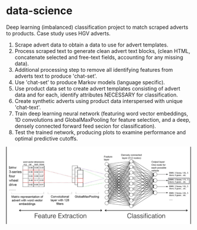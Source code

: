 # data-science
Deep learning (imbalanced) classification project to match scraped adverts to products. Case study uses HGV adverts.

1) Scrape advert data to obtain a data to use for advert templates.
2) Process scraped text to generate clean advert text blocks, (clean HTML, concatenate selected and free-text fields, accounting for any missing data).
3) Additional processing step to remove all identifying features from adverts text to produce 'chat-set'.
4) Use 'chat-set' to produce Markov models (language specific).
5) Use product data set to create advert templates consisting of advert data and for each, identify attributes NECESSARY for classification.  
6) Create synthetic adverts using product data interspersed with unique 'chat-text'. 
7) Train deep learning neural network (featuring word vector embeddings, 1D convolutions and GlobalMaxPooling for feature selection, and a deep, densely connected forward feed secion for classification).
8) Test the trained network, producing plots to examine performance and optimal predictive cutoffs.

![](images/dl.jpg)

